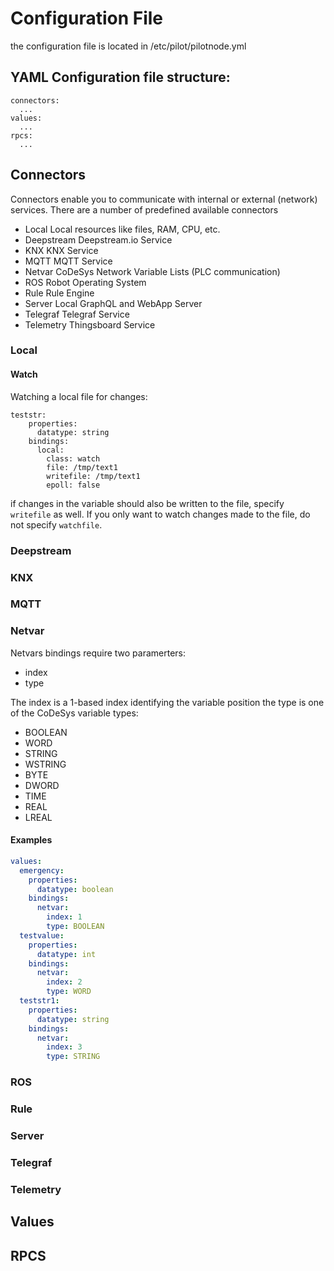 # Configuration File

the configuration file is located in /etc/pilot/pilotnode.yml

## YAML Configuration file structure:

```
connectors:
  ...
values:
  ...
rpcs:
  ...
```

## Connectors

Connectors enable you to communicate with internal or external (network) services.
There are a number of predefined available connectors
- Local
  Local resources like files, RAM, CPU, etc.
- Deepstream
  Deepstream.io Service
- KNX
  KNX Service
- MQTT
  MQTT Service
- Netvar
  CoDeSys Network Variable Lists (PLC communication)
- ROS
  Robot Operating System
- Rule
  Rule Engine
- Server
  Local GraphQL and WebApp Server
- Telegraf
  Telegraf Service
- Telemetry
  Thingsboard Service

### Local

#### Watch

Watching a local file for changes:
```
teststr:
    properties:
      datatype: string
    bindings:
      local:
        class: watch
        file: /tmp/text1
        writefile: /tmp/text1
        epoll: false
```
if changes in the variable should also be written to the file, specify `writefile` as well.
If you only want to watch changes made to the file, do not specify `watchfile`.

### Deepstream

### KNX

### MQTT

### Netvar

Netvars bindings require two paramerters:
- index
- type

The index is a 1-based index identifying the variable position
the type is one of the CoDeSys variable types:
-  BOOLEAN
-  WORD
-  STRING
-  WSTRING
-  BYTE
-  DWORD
-  TIME
-  REAL
-  LREAL

#### Examples

```yaml
values:
  emergency:
    properties:
      datatype: boolean
    bindings:
      netvar:
        index: 1
        type: BOOLEAN
  testvalue:
    properties:
      datatype: int
    bindings:
      netvar:
        index: 2
        type: WORD
  teststr1:
    properties:
      datatype: string
    bindings:
      netvar:
        index: 3
        type: STRING
```

### ROS

### Rule

### Server

### Telegraf

### Telemetry

## Values


## RPCS
